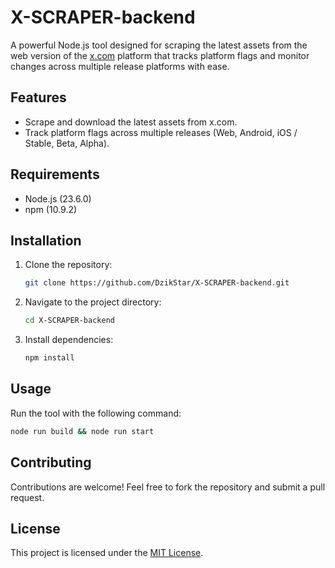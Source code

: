 # X-SCRAPER-backend
A powerful Node.js tool designed for scraping the latest assets from the web version of the [x.com](https://x.com/) platform that tracks platform flags and monitor changes across multiple release platforms with ease.

## Features
- Scrape and download the latest assets from x.com.
- Track platform flags across multiple releases (Web, Android, iOS / Stable, Beta, Alpha).

## Requirements
- Node.js (23.6.0)
- npm (10.9.2)

## Installation
1. Clone the repository:
    ```bash
    git clone https://github.com/DzikStar/X-SCRAPER-backend.git
    ```
2. Navigate to the project directory:
    ```bash
    cd X-SCRAPER-backend
    ```
3. Install dependencies:
    ```bash
    npm install
    ```

## Usage
Run the tool with the following command:
```bash
node run build && node run start
```

## Contributing
Contributions are welcome! Feel free to fork the repository and submit a pull request.

## License
This project is licensed under the [MIT License](LICENSE).